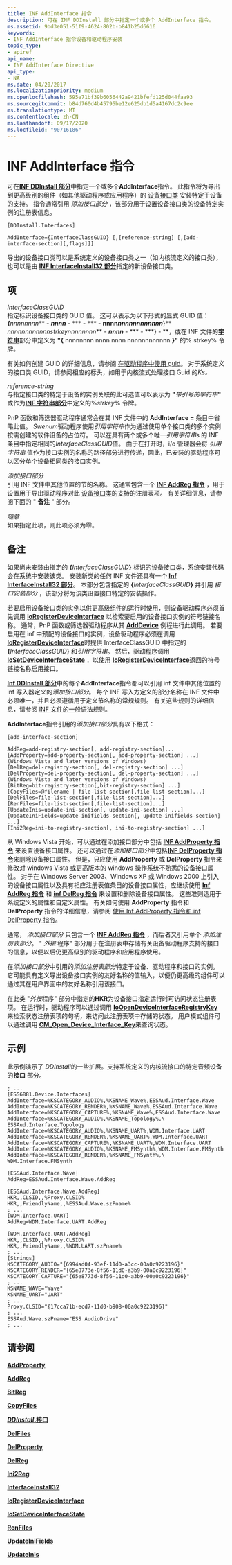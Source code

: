 ```yaml
---
title: INF AddInterface 指令
description: 可在 INF DDInstall 部分中指定一个或多个 AddInterface 指令。
ms.assetid: 9bd3e051-51f9-4624-802b-b841b25d6616
keywords:
- INF AddInterface 指令设备和驱动程序安装
topic_type:
- apiref
api_name:
- INF AddInterface Directive
api_type:
- NA
ms.date: 04/20/2017
ms.localizationpriority: medium
ms.openlocfilehash: 595e71bf39b6056442a9421bfefd125d044faa93
ms.sourcegitcommit: b84d760d4b45795be12e625db1d5a4167dc2c9ee
ms.translationtype: MT
ms.contentlocale: zh-CN
ms.lasthandoff: 09/17/2020
ms.locfileid: "90716186"
---
```

# <a name="inf-addinterface-directive"></a>INF AddInterface 指令


可在[**INF DDInstall 部分**](inf-ddinstall-interfaces-section.md)中指定一个或多个**AddInterface**指令。 此指令将为导出到更高级别的组件（如其他驱动程序或应用程序）的 [设备接口类](./overview-of-device-interface-classes.md) 安装特定于设备的支持。 指令通常引用 *添加接口部分* ，该部分用于设置设备接口类的设备特定实例的注册表信息。

```inf
[DDInstall.Interfaces]
  
AddInterface={InterfaceClassGUID} [,[reference-string] [,[add-interface-section][,flags]]] 
```

导出的设备接口类可以是系统定义的设备接口类之一（如内核流定义的接口类），也可以是由 [**INF InterfaceInstall32 部分**](inf-interfaceinstall32-section.md)指定的新设备接口类。

## <a name="entries"></a>项


<a href="" id="interfaceclassguid"></a>*InterfaceClassGUID*  
指定标识设备接口类的 GUID 值。 这可以表示为以下形式的显式 GUID 值： **{**<em>nnnnnnnn</em>** - ***nnnn*** - *** *-* *** - **nnnn<em>nnnnnnnnnnnn</em>**}** <em>nnnnnnnnnnnn</em>*strkey*<em>nnnnnnnn</em>** - ***nnnn*** - *** *-* ***} - **，或在 INF 文件的[**字符串**](inf-strings-section.md)部分中定义为 **"{** nnnnnnnn nnnn nnnn nnnnnnnnnnnn **}"** 的% strkey% 令牌。

有关如何创建 GUID 的详细信息，请参阅 [在驱动程序中使用 guid](../kernel/using-guids-in-drivers.md)。 对于系统定义的接口类 GUID，请参阅相应的标头，如用于内核流式处理接口 Guid 的*Ks。*

<a href="" id="reference-string"></a>*reference-string*  
与指定接口类的特定于设备的实例关联的此可选值可以表示为 **"**<em>带引号的字符串</em>**"** 或作为[**INF 字符串部分**](inf-strings-section.md)中定义的%*strkey*% 令牌。

PnP 函数和筛选器驱动程序通常会在其 INF 文件中的 **AddInterface =** 条目中省略此值。 *Swenum*驱动程序使用*引用字符串*作为通过使用单个接口类的多个实例按需创建的软件设备的占位符。 可以在具有两个或多个唯一*引用字符串*s 的 INF 条目中指定相同的*InterfaceClassGUID*值。 由于在打开时，i/o 管理器会将 *引用字符串* 值作为接口实例的名称的路径部分进行传递，因此，已安装的驱动程序可以区分单个设备相同类的接口实例。

<a href="" id="add-interface-section"></a>*添加接口部分*  
引用 INF 文件中其他位置的节的名称。 这通常包含一个 [**INF AddReg 指令**](inf-addreg-directive.md) ，用于设置用于导出驱动程序对此 [设备接口类](./overview-of-device-interface-classes.md)的支持的注册表项。 有关详细信息，请参阅下面的 " **备注** " 部分。

<a href="" id="flags"></a>*随意*  
如果指定此项，则此项必须为零。

<a name="remarks"></a>备注
-------

如果尚未安装由指定的 **{**<em>InterfaceClassGUID</em>**}** 标识的[设备接口类](./overview-of-device-interface-classes.md)，系统安装代码会在系统中安装该类。 安装新类的任何 INF 文件还具有一个 [**Inf InterfaceInstall32 部分**](inf-interfaceinstall32-section.md)。 本部分包含指定的 **{**<em>InterfaceClassGUID</em>**}** 并引用 *接口安装部分* ，该部分将为该类设置接口特定的安装操作。

若要启用设备接口类的实例以供更高级组件的运行时使用，则设备驱动程序必须首先调用 [**IoRegisterDeviceInterface**](/windows-hardware/drivers/ddi/wdm/nf-wdm-ioregisterdeviceinterface) 以检索要启用的设备接口实例的符号链接名称。  通常，PnP 函数或筛选器驱动程序从其 [**AddDevice**](/windows-hardware/drivers/ddi/wdm/nc-wdm-driver_add_device) 例程进行此调用。  若要启用在 inf 中预配的设备接口的实例，设备驱动程序必须在调用[**IoRegisterDeviceInterface**](/windows-hardware/drivers/ddi/wdm/nf-wdm-ioregisterdeviceinterface)时提供 InterfaceClassGUID 中指定的 **{**<em>InterfaceClassGUID</em>**}** 和*引用字符串*。  然后，驱动程序调用 [**IoSetDeviceInterfaceState**](/windows-hardware/drivers/ddi/wdm/nf-wdm-iosetdeviceinterfacestate) ，以使用 [**IoRegisterDeviceInterface**](/windows-hardware/drivers/ddi/wdm/nf-wdm-ioregisterdeviceinterface)返回的符号链接名称启用接口。 

[**Inf DDInstall 部分**](inf-ddinstall-interfaces-section.md)中的每个**AddInterface**指令都可以引用 inf 文件中其他位置的 inf 写入器定义的*添加接口部分*。 每个 INF 写入方定义的部分名称在 INF 文件中必须唯一，并且必须遵循用于定义节名称的常规规则。 有关这些规则的详细信息，请参阅 [INF 文件的一般语法规则](general-syntax-rules-for-inf-files.md)。

**AddInterface**指令引用的*添加接口部分*具有以下格式：

```inf
[add-interface-section]
 
AddReg=add-registry-section[, add-registry-section]...
[AddProperty=add-property-section[, add-property-section] ...]  (Windows Vista and later versions of Windows)
[DelReg=del-registry-section[, del-registry-section] ...]
[DelProperty=del-property-section[, del-property-section] ...]  (Windows Vista and later versions of Windows)
[BitReg=bit-registry-section[,bit-registry-section] ...]
[CopyFiles=@filename | file-list-section[,file-list-section]...]
[DelFiles=file-list-section[,file-list-section]...]
[RenFiles=file-list-section[,file-list-section]...]
[UpdateInis=update-ini-section[, update-ini-section] ...]
[UpdateIniFields=update-inifields-section[, update-inifields-section] ...]
[Ini2Reg=ini-to-registry-section[, ini-to-registry-section] ...]
```

从 Windows Vista 开始，可以通过在添加接口部分中包括 [**INF AddProperty 指令**](inf-addproperty-directive.md) 来设置设备接口属性。 还可以通过在*添加接口部分*中包括[**INF DelProperty 指令**](inf-delproperty-directive.md)来删除设备接口属性。 但是，只应使用 **AddProperty** 或 **DelProperty** 指令来修改对 windows Vista 或更高版本的 windows 操作系统不熟悉的设备接口属性。 对于在 Windows Server 2003、Windows XP 或 Windows 2000 上引入的设备接口属性以及具有相应注册表值条目的设备接口属性，应继续使用 [**Inf AddReg 指令**](inf-addreg-directive.md) 和 [**inf DelReg 指令**](inf-delreg-directive.md) 来设置和删除设备接口属性。 这些准则适用于系统定义的属性和自定义属性。 有关如何使用 **AddProperty** 指令和 **DelProperty** 指令的详细信息，请参阅 [使用 Inf AddProperty 指令和 inf DelProperty 指令](using-the-inf-addproperty-directive-and-the-inf-delproperty-directive.md)。

通常， *添加接口部分* 只包含一个 [**INF AddReg 指令**](inf-addreg-directive.md) ，而后者又引用单个 *添加注册表部分*。 " *外接* 程序" 部分用于在注册表中存储有关设备驱动程序支持的接口的信息，以便以后仍更高级别的驱动程序和应用程序使用。

在*添加接口部分*中引用的*添加注册表部分*特定于设备、驱动程序和接口的实例。 它可能具有定义导出设备接口实例的友好名称的值输入，以便仍更高级的组件可以通过其在用户界面中的友好名称引用该接口。

在此类 "*外接*程序" 部分中指定的**HKR**为设备接口指定运行时可访问状态注册表项。  在运行时，驱动程序可以通过调用 [**IoOpenDeviceInterfaceRegistryKey**](/windows-hardware/drivers/ddi/wdm/nf-wdm-ioopendeviceinterfaceregistrykey) 来检索状态注册表项的句柄，来访问此注册表项中存储的状态。  用户模式组件可以通过调用 [**CM_Open_Device_Interface_Key**](/windows/win32/api/cfgmgr32/nf-cfgmgr32-cm_open_device_interface_keyw)来查询状态。

<a name="examples"></a>示例
--------

此示例演示了 *DDInstall*的一些扩展。支持系统定义的内核流接口的特定音频设备的**接口** 部分。

```inf
; ...
[ESS6881.Device.Interfaces]
AddInterface=%KSCATEGORY_AUDIO%,%KSNAME_Wave%,ESSAud.Interface.Wave
AddInterface=%KSCATEGORY_RENDER%,%KSNAME_Wave%,ESSAud.Interface.Wave
AddInterface=%KSCATEGORY_CAPTURE%,%KSNAME_Wave%,ESSAud.Interface.Wave
AddInterface=%KSCATEGORY_AUDIO%,%KSNAME_Topology%,\
ESSAud.Interface.Topology
AddInterface=%KSCATEGORY_AUDIO%,%KSNAME_UART%,WDM.Interface.UART
AddInterface=%KSCATEGORY_RENDER%,%KSNAME_UART%,WDM.Interface.UART
AddInterface=%KSCATEGORY_CAPTURE%,%KSNAME_UART%,WDM.Interface.UART
AddInterface=%KSCATEGORY_AUDIO%,%KSNAME_FMSynth%,WDM.Interface.FMSynth
AddInterface=%KSCATEGORY_RENDER%,%KSNAME_FMSynth%,\
WDM.Interface.FMSynth

[ESSAud.Interface.Wave]
AddReg=ESSAud.Interface.Wave.AddReg

[ESSAud.Interface.Wave.AddReg]
HKR,,CLSID,,%Proxy.CLSID%
HKR,,FriendlyName,,%ESSAud.Wave.szPname%
; ... 
[WDM.Interface.UART]
AddReg=WDM.Interface.UART.AddReg

[WDM.Interface.UART.AddReg]
HKR,,CLSID,,%Proxy.CLSID%
HKR,,FriendlyName,,%WDM.UART.szPname%
; ...
[Strings]
KSCATEGORY_AUDIO="{6994ad04-93ef-11d0-a3cc-00a0c9223196}"
KSCATEGORY_RENDER="{65e8773e-8f56-11d0-a3b9-00a0c9223196}"
KSCATEGORY_CAPTURE="{65e8773d-8f56-11d0-a3b9-00a0c9223196}"
; ...
KSNAME_WAVE="Wave"
KSNAME_UART="UART"
; ...
Proxy.CLSID="{17cca71b-ecd7-11d0-b908-00a0c9223196}"
; ... 
ESSAud.Wave.szPname="ESS AudioDrive" 
; ... 
```

## <a name="see-also"></a>请参阅


[**AddProperty**](inf-addproperty-directive.md)

[**AddReg**](inf-addreg-directive.md)

[**BitReg**](inf-bitreg-directive.md)

[**CopyFiles**](inf-copyfiles-directive.md)

[***DDInstall*.接口**](inf-ddinstall-interfaces-section.md)

[**DelFiles**](inf-delfiles-directive.md)

[**DelProperty**](inf-delproperty-directive.md)

[**DelReg**](inf-delreg-directive.md)

[**Ini2Reg**](inf-ini2reg-directive.md)

[**InterfaceInstall32**](inf-interfaceinstall32-section.md)

[**IoRegisterDeviceInterface**](/windows-hardware/drivers/ddi/wdm/nf-wdm-ioregisterdeviceinterface)

[**IoSetDeviceInterfaceState**](/windows-hardware/drivers/ddi/wdm/nf-wdm-iosetdeviceinterfacestate)

[**RenFiles**](inf-renfiles-directive.md)

[**UpdateIniFields**](inf-updateinifields-directive.md)

[**UpdateInis**](inf-updateinis-directive.md)

 


